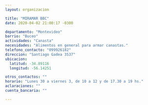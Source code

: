 ```yaml
---
layout: organizacion

title: "MIRAMAR BBC"
date: 2020-04-02 21:00:17 -0300

departamento: "Montevideo"
barrio: "Buceo"
actividades: "Canasta"
necesidades: "Alimentos en general para armar canastas."
telefono_contacto: "099926182"
direccion: "Santiago Gadea 3537"
ubicacion:
  latitud: -34.89116
  longitud: -56.14251

otros_contactos: ""
horario: "Lunes 30 a viernes 3, de 10 a 12 y de 17.30 a 19 hs."
aclaraciones: ""
cuenta_bancaria: ""

---
```

